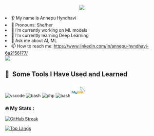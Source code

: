 <p align="center">
  <img src="https://capsule-render.vercel.app/api?text=Hey Everyone!🕹️&animation=fadeIn&type=waving&color=gradient&height=100"/>
</p
  
  * 👂 My name is Annepu Hyndhavi
* 👩 Pronouns: She/her
* 🔭 I’m currently working on ML models
* 🌱 I’m currently learning Deep Learning
* 💬 Ask me about AI, ML
* 📫 How to reach me: https://www.linkedin.com/in/annepu-hyndhavi-6a2156177/

<a href="https://www.instagram.com/annepuhyndhavi/">
  <img height="50" src="https://user-images.githubusercontent.com/46517096/166974368-9798f39f-1f46-499c-b14e-81f0a3f83a06.png"/>
</a>


<h2> 🚀 &nbsp;Some Tools I Have Used and Learned</h2>
<p align="left">
<img src="https://cdn.jsdelivr.net/gh/devicons/devicon/icons/vscode/vscode-original.svg" alt="vscode" width="45" height="45"/>
<img src="https://cdn.jsdelivr.net/gh/devicons/devicon/icons/xcode/xcode-original.svg" alt="bash" width="45" height="45"/>
<img src="https://cdn.jsdelivr.net/gh/devicons/devicon/icons/php/php-original.svg" alt="php" width="45" height="45"/>
  <img src="https://cdn.jsdelivr.net/gh/devicons/devicon/icons/pycharm/pycharm-original.svg" alt="bash" width="45" height="45"/>
    <img src="https://github.com/devicons/devicon/blob/master/icons/mysql/mysql-original-wordmark.svg" title="MySQL"  alt="MySQL" width="45" height="45"/>&nbsp;

</p>


### :fire: My Stats :
[![GitHub Streak](http://github-readme-streak-stats.herokuapp.com?user=AnnepuHyndhavi&theme=dark&background=000000)](https://git.io/streak-stats)


[![Top Langs](https://github-readme-stats.vercel.app/api/top-langs/?username=AnnepuHyndhavi&layout=compact&theme=vision-friendly-dark)](https://github.com/anuraghazra/github-readme-stats)


